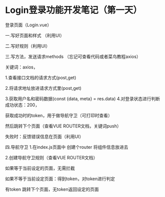 

# Login登录功能开发笔记（第一天）

登录页面（Login.vue）

一.写好页面和样式  （利用UI）

二.写好规则（利用UI）

三.写方法，发送请求methods  （忘记可查看代码或者菜鸟教程axios）  


关键词：axios，

1.查看接口文档的请求方式(post,get)

2.将请求地址放进请求方式里(post,get)

3.获取用户名和密码数据(const {data, meta} = res.data)
4.对登录状态进行判断
   成功状态：200，

   获取成功时的token，用于做导航守卫（可打印时查看）

   然后跳转下个页面（查看VUE ROUTER文档，关键词push）

   失败时：反馈错误信息在页面（利用UI）

四.导航守卫
1.在index.js页面中  创建个router 将组件信息放进去

2.创建导航守卫规则（查看VUE ROUTER文档）

   如果等于当前设定的页面，无需拦截

   如果不等于当前设定页面：得到token，对token进行判定

   有token  跳转下个页面，无token返回设定的页面